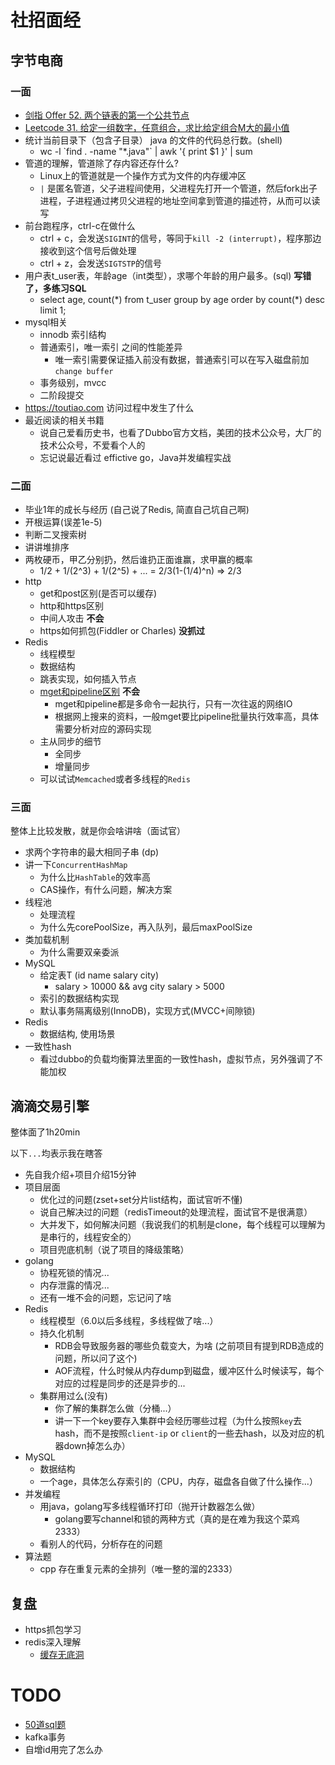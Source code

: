 # 社招面经

## 字节电商

### 一面

- [剑指 Offer 52. 两个链表的第一个公共节点](https://leetcode-cn.com/problems/liang-ge-lian-biao-de-di-yi-ge-gong-gong-jie-dian-lcof/)
- [Leetcode 31. 给定一组数字，任意组合，求比给定组合M大的最小值](https://leetcode-cn.com/problems/next-permutation/)
- 统计当前目录下（包含子目录） java 的文件的代码总行数。(shell)
    * wc -l \`find . -name "*.java"\` | awk '{ print $1 }' | sum
- 管道的理解，管道除了存内容还存什么?
    * Linux上的管道就是一个操作方式为文件的内存缓冲区
    * `|` 是匿名管道，父子进程间使用，父进程先打开一个管道，然后fork出子进程，子进程通过拷贝父进程的地址空间拿到管道的描述符，从而可以读写
- 前台跑程序，ctrl-c在做什么
    * ctrl + c，会发送`SIGINT`的信号，等同于`kill -2 (interrupt)`，程序那边接收到这个信号后做处理
    * ctrl + z，会发送`SIGTSTP`的信号
- 用户表t_user表，年龄age（int类型），求哪个年龄的用户最多。(sql) **写错了，多练习SQL**
    * select age, count(\*) from t_user group by age order by count(*) desc limit 1;
- mysql相关
    * innodb 索引结构
    * 普通索引，唯一索引 之间的性能差异
        * 唯一索引需要保证插入前没有数据，普通索引可以在写入磁盘前加 `change buffer`
    * 事务级别，mvcc
    * 二阶段提交
- https://toutiao.com 访问过程中发生了什么
- 最近阅读的相关书籍
    * 说自己爱看历史书，也看了Dubbo官方文档，美团的技术公众号，大厂的技术公众号，不爱看个人的
    * 忘记说最近看过 effictive go，Java并发编程实战

### 二面

- 毕业1年的成长与经历 (自己说了Redis, 简直自己坑自己啊)
- 开根运算(误差1e-5)
- 判断二叉搜索树
- 讲讲堆排序
- 两枚硬币，甲乙分别扔，然后谁扔正面谁赢，求甲赢的概率
    * 1/2 + 1/(2^3) + 1/(2^5) + ... = 2/3(1-(1/4)^n) => 2/3
- http
    * get和post区别(是否可以缓存)
    * http和https区别
    * 中间人攻击 **不会**
    * https如何抓包(Fiddler or Charles) **没抓过**
- Redis
    * 线程模型
    * 数据结构
    * 跳表实现，如何插入节点
    * [mget和pipeline区别](https://jzwdsb.github.io/2019/02/redis_pipeline_mget/) **不会**
        * mget和pipeline都是多命令一起执行，只有一次往返的网络IO
        * 根据网上搜来的资料，一般mget要比pipeline批量执行效率高，具体需要分析对应的源码实现
    * 主从同步的细节
        * 全同步
        * 增量同步
    * 可以试试`Memcached`或者多线程的`Redis`

### 三面

整体上比较发散，就是你会啥讲啥（面试官）

- 求两个字符串的最大相同子串 (dp)
- 讲一下`ConcurrentHashMap`
    * 为什么比`HashTable`的效率高
    * CAS操作，有什么问题，解决方案
- 线程池
    * 处理流程
    * 为什么先corePoolSize，再入队列，最后maxPoolSize
- 类加载机制
    * 为什么需要双亲委派
- MySQL
    * 给定表T (id name salary city)
        * salary > 10000 && avg city salary > 5000
    * 索引的数据结构实现
    * 默认事务隔离级别(InnoDB)，实现方式(MVCC+间隙锁)
- Redis
    * 数据结构, 使用场景
- 一致性hash
    * 看过dubbo的负载均衡算法里面的一致性hash，虚拟节点，另外强调了不能加权

## 滴滴交易引擎

整体面了1h20min

以下`...`均表示我在瞎答

- 先自我介绍+项目介绍15分钟
- 项目层面
    * 优化过的问题(zset+set分片list结构，面试官听不懂)
    * 说自己解决过的问题（redisTimeout的处理流程，面试官不是很满意）
    * 大并发下，如何解决问题（我说我们的机制是clone，每个线程可以理解为是串行的，线程安全的）
    * 项目兜底机制（说了项目的降级策略）
- golang
    * 协程死锁的情况...
    * 内存泄露的情况...
    * 还有一堆不会的问题，忘记问了啥
- Redis
    * 线程模型（6.0以后多线程，多线程做了啥...）
    * 持久化机制
        - RDB会导致服务器的哪些负载变大，为啥 (之前项目有提到RDB造成的问题，所以问了这个)
        - AOF流程，什么时候从内存dump到磁盘，缓冲区什么时候读写，每个对应的过程是同步的还是异步的...
    * 集群用过么(没有)
        - 你了解的集群怎么做（分桶...）
        - 讲一下一个key要存入集群中会经历哪些过程（为什么按照`key`去hash，而不是按照`client-ip` or `client`的一些去hash，以及对应的机器down掉怎么办）
- MySQL
    * 数据结构
    * 一个age，具体怎么存索引的（CPU，内存，磁盘各自做了什么操作...）
- 并发编程
    * 用java，golang写多线程循环打印（抛开计数器怎么做）
        * golang要写channel和锁的两种方式（真的是在难为我这个菜鸡2333）
    * 看别人的代码，分析存在的问题
- 算法题
    * cpp 存在重复元素的全排列（唯一整的溜的2333）


## 复盘

- https抓包学习
- redis深入理解
    - [缓存无底洞](https://blog.csdn.net/erica_1230/article/details/50569301)

# TODO

- [50道sql题](https://www.jianshu.com/p/476b52ee4f1b)
- kafka事务
- 自增id用完了怎么办